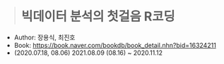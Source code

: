 > # 빅데이터 분석의 첫걸음 R코딩

- Author: 장용식, 최진호
- Book: <https://book.naver.com/bookdb/book_detail.nhn?bid=16324211>
- (2020.07.18, 08.06) 2021.08.09 (08.16) ~ 2020.11.12
